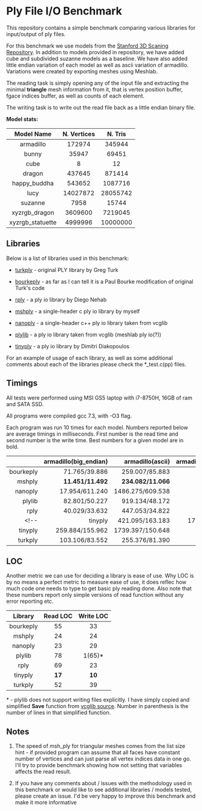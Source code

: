 # Ply File I/O Benchmark

This repository contains a simple benchmark comparing various libraries for input/output of ply files.

For this benchmark we use models from the [Stanford 3D Scaning Repository](http://graphics.stanford.edu/data/3Dscanrep/).
In addition to models provided in repository, we have added cube and subdivided suzanne models as a baseline. We have also added little endian variation of each model as well as ascii variation of armadillo. Variations were created
by exporting meshes using Meshlab.

The reading task is simply opening any of the input file and extracting the minimal __triangle__ mesh
information from it, that is vertex position buffer, fgace indices buffer, as well as counts of
each element.

The writing task is to write out the read file back as a little endian binary file.

**Model stats:**

|     Model Name    | N. Vertices |  N. Tris |
|:-----------------:|:-----------:|:--------:|
| armadillo         |      172974 |   345944 |
| bunny             |       35947 |    69451 |
| cube              |           8 |       12 |
| dragon            |      437645 |   871414 |
| happy_buddha      |      543652 |  1087716 |
| lucy              |    14027872 | 28055742 |
| suzanne           |        7958 |    15744 |
| xyzrgb_dragon     |     3609600 |  7219045 |
| xyzrgb_statuette  |     4999996 | 10000000 |

## Libraries

Below is a list of libraries used in this benchmark:

- [turkply](https://people.sc.fsu.edu/~jburkardt/c_src/ply_io/ply_io.html) - original PLY library by Greg Turk 

- [bourkeply](http://paulbourke.net/dataformats/ply/) - as far as I can tell it is a Paul Bourke modification of original Turk's code 
 
- [rply](http://w3.impa.br/~diego/software/rply/) - a ply io library by Diego Nehab

- [mshply](https://github.com/mhalber/msh) - a single-header c ply io library by myself

- [nanoply](https://github.com/cnr-isti-vclab/vcglib/tree/master/wrap/nanoply) - a single-header c++ ply io library taken from vcglib

- [plylib](https://github.com/cnr-isti-vclab/vcglib/tree/master/wrap/ply) - a ply io library taken from vcglib (meshlab ply io(?))

- [tinyply](https://github.com/ddiakopoulos/tinyply) - a ply io library by Dimitri Diakopoulos

For an example of usage of each library, as well as some additional comments about each of the libraries please check the *_test.c(pp)
files.

## Timings

All tests were performed using MSI GS5 laptop with i7-8750H, 16GB of ram and SATA SSD.

All programs were compiled gcc 7.3, with -O3 flag.

Each program was run 10 times for each model. Numbers reported below are average timings in milliseconds.
First number is the read time and second number is the write time. Best numbers for a given model are in bold.

|           | armadillo(big_endian)|     armadillo(ascii) | armadillo(little_endian) |         bunny(ascii) | bunny(little_endian) |        cube(ascii)   |        dragon(ascii) | dragon(little_endian)| happy_buddha(ascii) |happy_buddha(little_endian) |     lucy(big_endian) |  lucy(little_endian) |       suzanne(ascii) |suzanne(little_endian)|xyzrgb_dragon(big_endian) |xyzrgb_dragon(little_endian)|xyzrgb_statuette(big_endian) |  xyzrgb_statuette(little_endian) |
|----------:|---------------------:|---------------------:|-------------------------:|---------------------:|---------------------:|---------------------:|---------------------:|---------------------:|--------------------:|---------------------------:|---------------------:|---------------------:|---------------------:|---------------------:|-------------------------:|---------------------------:|----------------------------:|---------------------:|
|bourkeply  |    71.765/39.886     |   259.007/85.883     |    52.704/40.678         |    69.335/21.853     |    20.954/22.856     |     0.135/1.266      |   648.571/220.571    |   133.989/98.990     |   812.189/273.462   |   165.651/122.445          |  4277.068/3143.220   |  4278.043/3158.786   |    11.312/**8.931**  |     2.616/10.352     |  1100.573/810.055        |  1100.025/819.230          |  1524.393/1132.947          |  1524.664/1138.397   |
|mshply     |  **11.451/11.492**   | **234.082/11.066**   |   **5.964/11.527**       |  **63.710/6.785**    |   **1.629/6.755**    |     0.142/1.249      |  **594.876/25.372**  |  **14.989/26.252**   | **749.520/26.476**  |  **18.572/26.853**         | **910.077/1851.221** | **508.121/1859.988** |**10.183**/9.067      |    **0.373/3.716**   | **234.787/425.155**      | **129.942/423.151**        | **326.463/611.892**         | **179.641/615.597**  |
|nanoply    |    17.954/611.240    |  1486.275/609.538    |    13.023/609.672        |   498.434/132.417    |     5.077/132.529    |     0.371/1.310      |  3798.315/1623.651   |    28.054/1631.544   |  4736.871/2037.694  |    34.057/2041.885         |  1073.746/52459.071  |   808.868/52532.779  |    68.980/43.704     |     3.247/35.880     |   279.857/13113.569      |   210.259/13123.615        |   385.211/18445.489         |   293.047/18555.088  |
|plylib     |    82.801/50.227     |   919.134/48.172     |    71.453/51.234         |   239.788/14.388     |    20.353/14.074     |     0.182/2.967      |  2394.411/130.261    |   179.529/131.074    |  3000.221/161.200   |   224.353/156.239          |  5832.562/4067.041   |  5791.145/4035.811   |    43.836/10.156     |     3.319/5.360      |  1498.227/1066.351       |  1489.111/1064.513         |  2075.827/1460.394          |  2063.597/1463.902   |
|rply       |    40.029/33.632     |   447.053/34.822     |    34.851/35.573         |   132.162/11.336     |     8.372/11.520     |     0.140/1.101      |  1130.187/91.968     |    87.864/92.282     |  1404.508/113.376   |   109.690/115.028          |  3058.011/2762.030   |  2825.575/2779.015   |    20.456/9.227      |     1.668/4.815      |   789.177/712.001        |   727.750/723.889          |  1090.397/1013.406          |  1010.654/1014.885   |
<!-- |tinyply    |   421.095/163.183    |  1779.817/163.930    |   381.058/166.200        |   394.621/37.421     |   101.955/36.745     |     0.539/**1.024**  |  4521.769/416.015    |   967.929/420.629    |  5662.831/522.357   |  1215.175/533.842          | 30577.931/13676.833  | 30798.051/13811.017  |    85.670/17.344     |    19.383/11.819     |  8117.501/3623.996       |  7941.298/3554.399         | 11084.204/4971.100          | 10984.934/4918.387   | -->
|tinyply    |   259.884/155.962    |  1739.397/150.648    |   219.798/53.483         |   384.014/36.015     |    65.593/35.452     |     0.580 / 1.337    |  4447.792/388.006    |   552.953/395.126    |  5562.521/485.489   |   685.887/488.300          | 17761.143/12210.354  | 17749.428/12250.777  |    81.109/14.593     |    10.756/10.490     |  4576.019/3232.963       |  4570.566/3243.117         |  6409.394/4522.410          |  6352.649/4458.067   |
|turkply    |   103.106/83.552     |   255.376/81.390     |    91.135/82.043         |    68.419/20.990     |    24.620/20.672     |   **0.132**/1.485    |   642.290/214.018    |   228.870/212.002    |   804.640/259.995   |   285.496/258.669          |  7419.417/6685.876   |  7405.573/6543.948   |    11.205/12.545     |     4.239/7.170      |  1917.335/1746.897       |  1888.970/1709.805         |  2664.121/2401.271          |  2704.476/2450.259   |

## LOC

Another metric we can use for deciding a library is ease of use. Why LOC is by no
means a perfect metric to measure ease of use, it does reflec how much code one needs to
type to get basic ply reading done. Also note that these numbers report only simple versions
of read function without any error reporting etc.

|  Library  |   Read LOC  | Write LOC |
|:---------:|:-----------:|:---------:|
| bourkeply |    55       |   33      |
| mshply    |    24       |   24      |
| nanoply   |    23       |   29      |
| plylib    |    78       |   1(65)*  |
| rply      |    69       |   23      |
| tinyply   |  **17**     | **10**    |
| turkply   |    52       |   39      |

\* - plylib does not support writing files explicitly. I have simply copied and simplified **Save** function from
[vcglib source](https://github.com/cnr-isti-vclab/vcglib/blob/master/wrap/io_trimesh/export_ply.h). Number in
parenthesis is the number of lines in that simplified function.

## Notes

1. The speed of msh_ply for triangular meshes comes from the list size hint - if provided program can assume that all faces have constant number of vertices and can just parse all vertex indices data in one go. I'll try to provide benchmark showing how not setting that variables affects the read result.

2. If you have any comments about / issues with the methodology used in this benchmark or would like to see additional libraries / models tested, please create an issue. I'd be very happy to improve this benchmark and make it more informative

